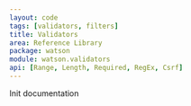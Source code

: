 ```yaml
---
layout: code
tags: [validators, filters]
title: Validators
area: Reference Library
package: watson
module: watson.validators
api: [Range, Length, Required, RegEx, Csrf]
---
```


Init documentation